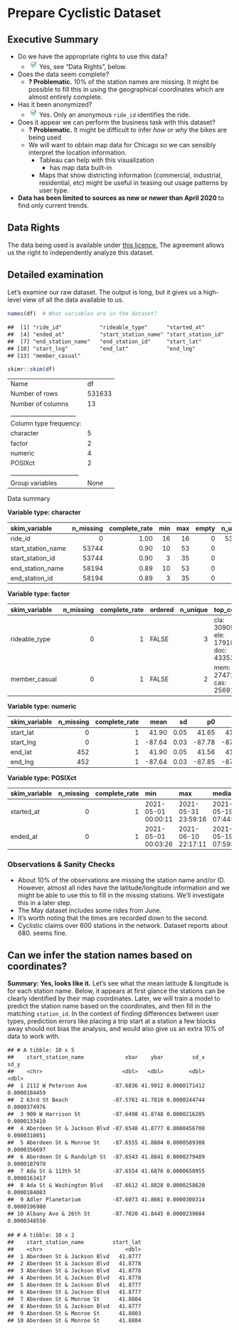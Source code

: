 Prepare Cyclistic Dataset
================

## Executive Summary

-   Do we have the appropriate rights to use this data?
    -   ![checkmark](img/checkmark.png) Yes, see “Data Rights”, below.
-   Does the data seem complete?
    -   **? Problematic.** 10% of the station names are missing. It
        might be possible to fill this in using the geographical
        coordinates which are almost entirely complete.
-   Has it been anonymized?
    -   ![checkmark](img/checkmark.png) Yes. Only an anonymous `ride_id`
        identifies the ride.
-   Does it appear we can perform the business task with this dataset?
    -   **? Problematic.** It might be difficult to infer *how* or *why*
        the bikes are being used
    -   We will want to obtain map data for Chicago so we can sensibly
        interpret the location information.
        -   Tableau can help with this visualization
            -   has map data built-in
        -   Maps that show districting information (commercial,
            industrial, residential, etc) might be useful in teasing out
            usage patterns by user type.
-   **Data has been limited to sources as new or newer than April 2020**
    to find only current trends.

## Data Rights

The data being used is available under [this
licence.](https://www.divvybikes.com/data-license-agreement) The
agreement allows us the right to independently analyze this dataset.

## Detailed examination

Let’s examine our raw dataset. The output is long, but it gives us a
high-level view of all the data available to us.

``` r
names(df)  # What variables are in the dataset?
```

    ##  [1] "ride_id"            "rideable_type"      "started_at"        
    ##  [4] "ended_at"           "start_station_name" "start_station_id"  
    ##  [7] "end_station_name"   "end_station_id"     "start_lat"         
    ## [10] "start_lng"          "end_lat"            "end_lng"           
    ## [13] "member_casual"

``` r
skimr::skim(df)
```

|                                                  |        |
|:-------------------------------------------------|:-------|
| Name                                             | df     |
| Number of rows                                   | 531633 |
| Number of columns                                | 13     |
| \_\_\_\_\_\_\_\_\_\_\_\_\_\_\_\_\_\_\_\_\_\_\_   |        |
| Column type frequency:                           |        |
| character                                        | 5      |
| factor                                           | 2      |
| numeric                                          | 4      |
| POSIXct                                          | 2      |
| \_\_\_\_\_\_\_\_\_\_\_\_\_\_\_\_\_\_\_\_\_\_\_\_ |        |
| Group variables                                  | None   |

Data summary

**Variable type: character**

| skim\_variable       | n\_missing | complete\_rate | min | max | empty | n\_unique | whitespace |
|:---------------------|-----------:|---------------:|----:|----:|------:|----------:|-----------:|
| ride\_id             |          0 |           1.00 |  16 |  16 |     0 |    531633 |          0 |
| start\_station\_name |      53744 |           0.90 |  10 |  53 |     0 |       687 |          0 |
| start\_station\_id   |      53744 |           0.90 |   3 |  35 |     0 |       686 |          0 |
| end\_station\_name   |      58194 |           0.89 |  10 |  53 |     0 |       683 |          0 |
| end\_station\_id     |      58194 |           0.89 |   3 |  35 |     0 |       682 |          0 |

**Variable type: factor**

| skim\_variable | n\_missing | complete\_rate | ordered | n\_unique | top\_counts                          |
|:---------------|-----------:|---------------:|:--------|----------:|:-------------------------------------|
| rideable\_type |          0 |              1 | FALSE   |         3 | cla: 309093, ele: 179187, doc: 43353 |
| member\_casual |          0 |              1 | FALSE   |         2 | mem: 274717, cas: 256916             |

**Variable type: numeric**

| skim\_variable | n\_missing | complete\_rate |   mean |   sd |     p0 |    p25 |    p50 |    p75 |   p100 | hist  |
|:---------------|-----------:|---------------:|-------:|-----:|-------:|-------:|-------:|-------:|-------:|:------|
| start\_lat     |          0 |              1 |  41.90 | 0.05 |  41.65 |  41.88 |  41.90 |  41.93 |  42.07 | ▁▁▇▇▁ |
| start\_lng     |          0 |              1 | -87.64 | 0.03 | -87.78 | -87.66 | -87.64 | -87.63 | -87.52 | ▁▂▇▂▁ |
| end\_lat       |        452 |              1 |  41.90 | 0.05 |  41.56 |  41.88 |  41.90 |  41.93 |  42.09 | ▁▁▂▇▁ |
| end\_lng       |        452 |              1 | -87.64 | 0.03 | -87.85 | -87.66 | -87.64 | -87.63 | -87.52 | ▁▁▃▇▁ |

**Variable type: POSIXct**

| skim\_variable | n\_missing | complete\_rate | min                 | max                 | median              | n\_unique |
|:---------------|-----------:|---------------:|:--------------------|:--------------------|:--------------------|----------:|
| started\_at    |          0 |              1 | 2021-05-01 00:00:11 | 2021-05-31 23:59:16 | 2021-05-19 07:44:31 |    447224 |
| ended\_at      |          0 |              1 | 2021-05-01 00:03:26 | 2021-06-10 22:17:11 | 2021-05-19 07:59:43 |    447217 |

### Observations & Sanity Checks

-   About 10% of the observations are missing the station name and/or
    ID. However, almost all rides have the latitude/longitude
    information and we might be able to use this to fill in the missing
    stations. We’ll investigate this in a later step.
-   The May dataset includes some rides from June.
-   It’s worth noting that the times are recorded down to the second.
-   Cyclistic claims over 600 stations in the network. Dataset reports
    about 680. seems fine.

## Can we infer the station names based on coordinates?

**Summary: Yes, looks like it.** Let’s see what the mean latitude &
longitude is for each station name. Below, it appears at first glance
the stations can be clearly identified by their map coordinates. Later,
we will train a model to predict the station name based on the
coordinates, and then fill in the matching `station_id`. In the context
of finding differences between user types, prediction errors like
placing a trip start at a station a few blocks away should not bias the
analysis, and would also give us an extra 10% of data to work with.

    ## # A tibble: 10 x 5
    ##    start_station_name             xbar    ybar         sd_x         sd_y
    ##    <chr>                         <dbl>   <dbl>        <dbl>        <dbl>
    ##  1 2112 W Peterson Ave        -87.6836 41.9912 0.0000171412 0.0000184459
    ##  2 63rd St Beach              -87.5761 41.7810 0.0000244744 0.0000374976
    ##  3 900 W Harrison St          -87.6498 41.8748 0.0000216205 0.0000133410
    ##  4 Aberdeen St & Jackson Blvd -87.6548 41.8777 0.0000456708 0.0000310051
    ##  5 Aberdeen St & Monroe St    -87.6555 41.8804 0.0000589308 0.0000356697
    ##  6 Aberdeen St & Randolph St  -87.6543 41.8841 0.0000279489 0.0000187970
    ##  7 Ada St & 113th St          -87.6554 41.6876 0.0000650955 0.0000163417
    ##  8 Ada St & Washington Blvd   -87.6612 41.8828 0.0000258620 0.0000184083
    ##  9 Adler Planetarium          -87.6073 41.8661 0.0000300314 0.0000196980
    ## 10 Albany Ave & 26th St       -87.7020 41.8445 0.0000239084 0.0000348550

    ## # A tibble: 10 x 2
    ##    start_station_name         start_lat
    ##    <chr>                          <dbl>
    ##  1 Aberdeen St & Jackson Blvd   41.8777
    ##  2 Aberdeen St & Jackson Blvd   41.8778
    ##  3 Aberdeen St & Jackson Blvd   41.8778
    ##  4 Aberdeen St & Jackson Blvd   41.8778
    ##  5 Aberdeen St & Jackson Blvd   41.8777
    ##  6 Aberdeen St & Jackson Blvd   41.8777
    ##  7 Aberdeen St & Monroe St      41.8804
    ##  8 Aberdeen St & Jackson Blvd   41.8777
    ##  9 Aberdeen St & Monroe St      41.8803
    ## 10 Aberdeen St & Monroe St      41.8804
